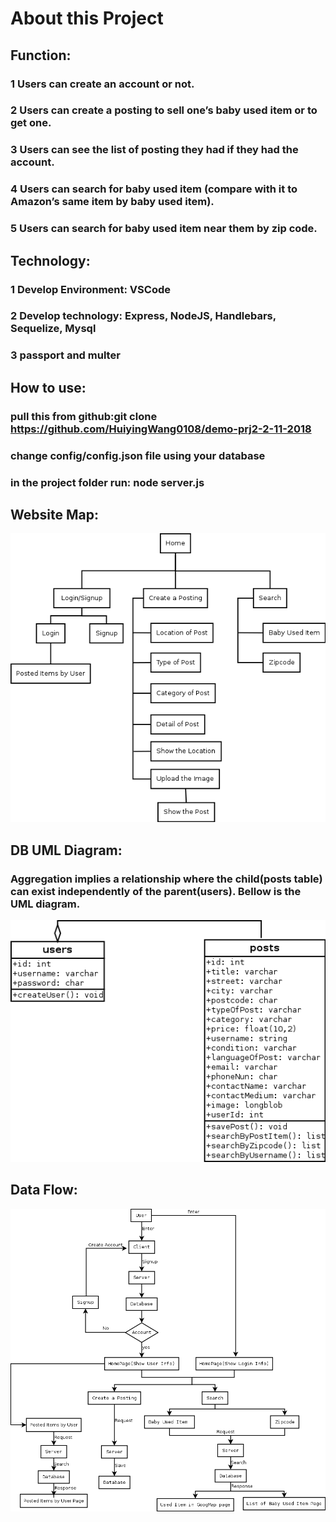 # About this Project
## Function:
### 1 Users can create an account or not.
### 2 Users can create a posting to sell one’s baby used item or to get one.
### 3 Users can see the list of posting they had if they had the account.
### 4 Users can search for baby used item  (compare with it to Amazon’s same item by baby used item).
### 5 Users can search for baby used item near them by zip code.
## Technology:
### 1 Develop Environment: VSCode
### 2 Develop technology: Express, NodeJS, Handlebars, Sequelize, Mysql
### 3 passport and multer
## How to use:
### pull this from github:git clone https://github.com/HuiyingWang0108/demo-prj2-2-11-2018
### change config/config.json file using your database 
### in the project folder run: node server.js
## Website Map:

![alt text](https://github.com/HuiyingWang0108/prj2Demo/blob/master/siteFlowMap/siteMap.png)

## DB UML Diagram: 
### Aggregation implies a relationship where the child(posts table) can exist independently of the parent(users). Bellow is the UML diagram.

![alt text](https://github.com/HuiyingWang0108/prj2Demo/blob/master/siteFlowMap/db.png)

## Data Flow:

![alt text](https://github.com/HuiyingWang0108/prj2Demo/blob/master/siteFlowMap/dataFlow.png)

